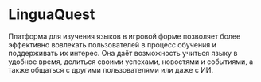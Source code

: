 # LinguaQuest
Платформа для изучения языков в игровой форме позволяет более эффективно вовлекать пользователей в процесс обучения и поддерживать их интерес. Она даёт возможность учиться языку в удобное время, делиться своими успехами, новостями и событиями, а также общаться с другими пользователями или даже с ИИ.

